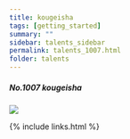 ```yaml
---
title: kougeisha 
tags: [getting_started]
summary: ""
sidebar: talents_sidebar
permalink: talents_1007.html
folder: talents
---
```



##### No.1007 kougeisha

![](https://yt3.ggpht.com/ytc/AKedOLTF_u34tCV_U0sfEfXjj1z-w4q-LcKw4dvMgWyGZw=s176-c-k-c0x00ffffff-no-rj)




{% include links.html %}
